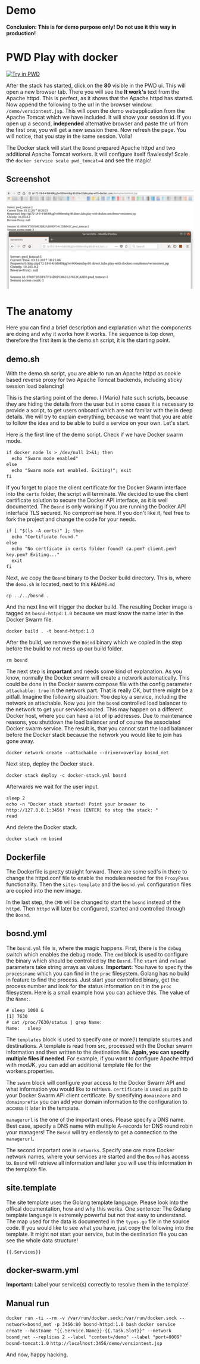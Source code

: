 # Demo

**Conclusion: This is for demo purpose only! Do not use it this way in production!**

# PWD Play with docker

[![Try in PWD](https://cdn.rawgit.com/play-with-docker/stacks/cff22438/assets/images/button.png)](http://play-with-docker.com/?stack=https://gist.githubusercontent.com/kleinsasserm/abddc8d17137a916e4414a25c997da4a/raw/8c72e4a7a81020e1f010797b17fa6cdf12292b98/teststack.yml)

After the stack has started, click on the **80** visible in the PWD ui. This will open a new browser tab. There you will see the **It work's** text from the Apache httpd. This is perfect, as it shows that the Apache httpd has started. Now append the following to the url in the browser window: ```/demo/versiontest.jsp```. This will open the demo webapplication from the Apache Tomcat which we have included. It will show your session id. If you open up a second, **independed** alternative browser and paste the url from the first one, you will get a new session there. Now refresh the page. You will notice, that you stay in the same session. Voila!

The Docker stack will start the ```Bosnd``` prepared Apache httpd and two additional Apache Tomcat workers. It will configure itself flawlessly! Scale the ```docker service scale pwd_tomcat=4``` and see the magic!

## Screenshot

![screenshot](https://raw.githubusercontent.com/n0r1sk/bosnd/master/examples/apache-httpd-tomcat/screenshot.jpg)

# The anatomy

Here you can find a brief description and explanation what the components are doing and why it works how it works. The sequence is top down, therefore the first item is the demo.sh script, it is the starting point.

## demo.sh

With the demo.sh script, you are able to run an Apache httpd as cookie based reverse proxy for two Apache Tomcat backends, including sticky session load balancing!

This is the starting point of the demo. I (Mario) hate such scripts, because they are hiding the details from the user but in some cases it is necessary to provide a script, to get users onboard which are not familar with the in deep details. We will try to explain everything, because we want that you are able to follow the idea and to be able to build a service on your own. Let's start.

Here is the first line of the demo script. Check if we have Docker swarm mode.
```
if docker node ls > /dev/null 2>&1; then
  echo "Swarm mode enabled"
else
  echo "Swarm mode not enabled. Exiting!"; exit
fi
```

If you forget to place the client certificate for the Docker Swarm interface into the ```certs``` folder, the script will terminate. We decided to use the client certificate solution to secure the Docker API interface, as it is well documented. The ```Bosnd``` is only working if you are running the Docker API interface TLS secured. No compromise here. If you don't like it, feel free to fork the project and change the code for your needs.

```
if [ "$(ls -A certs)" ]; then
  echo "Certificate found."
else
  echo "No certficate in certs folder found? ca.pem? client.pem? key.pem? Exiting..."
  exit
fi
```

Next, we copy the ```Bosnd``` binary to the Docker build directory. This is, where the ```demo.sh``` is located, next to this ```README.md```

```
cp ../../bosnd .
```

And the next line will trigger the docker build. The resulting Docker image is tagged as ```bosnd-httpd:1.0``` because we must know the name later in the Docker Swarm file.

```
docker build . -t bosnd-httpd:1.0
```

After the build, we remove the ```Bosnd``` binary which we copied in the step before the build to not mess up our build folder.

```
rm bosnd
```

The next step is **important** and needs some kind of explanation. As you know, normally the Docker swarm will create a network automatically. This could be done in the Docker swarm compose file with the config parameter ```attachable: true``` in the network part. That is really OK, but there might be a pitfall. Imagine the following situation: You deploy a service, including the network as attachable. Now you join the ```bosnd``` controlled load balancer to the network to get your services routed. This may happen on a different Docker host, where you can have a lot of ip addresses. Due to maintenance reasons, you shutdown the load balancer and of course the associated Docker swarm service. The result is, that you cannot start the load balancer before the Docker stack because the network you would like to join has gone away. 
```
docker network create --attachable --driver=overlay bosnd_net
```

Next step, deploy the Docker stack.
```
docker stack deploy -c docker-stack.yml bosnd
```

Afterwards we wait for the user input.
```
sleep 2
echo -n "Docker stack started! Point your browser to http://127.0.0.1:3456! Press [ENTER] to stop the stack: "
read
```

And delete the Docker stack.
```
docker stack rm bosnd
```

## Dockerfile

The Dockerfile is pretty straight forward. There are some sed's in there to change the httpd.conf file to enable the modules needed for the ```ProxyPass``` functionality. Then the ```sites-template``` and the ```bosnd.yml``` configuration files are copied into the new image.

In the last step, the ```CMD``` will be changed to start the ```bosnd``` instead of the ```httpd```. Then ```httpd``` will later be configured, started and controlled through the ```Bosnd```.

## bosnd.yml

The ```bosnd.yml``` file is, where the magic happens. First, there is the ```debug``` switch which enables the debug mode. The ```cmd``` block is used to configure the binary which should be controlled by the ```Bosnd```. The ```start``` and ```reload``` parameters take string arrays as values. **Important:** You have to specify the ```processname``` which you can find in the ```proc``` filesystem. Golang has no build in feature to find the process. Just start your controlled binary, get the process number and look for the status information on it in the ```proc``` filesystem. Here is a small example how you can achieve this. The value of the ```Name:```.

```
# sleep 1000 &
[1] 7630
# cat /proc/7630/status | grep Name:
Name:   sleep
```

The ```templates``` block is used to specify one or more(!) template sources and destinations. A template is read from src, processed with the Docker swarm information and then written to the destination file. **Again, you can specify multiple files if needed**. For example, if you want to configure Apache httpd with modJK, you can add an additional template file for the workers.properties.

The ```swarm``` block will configure your access to the Docker Swarm API and what information you would like to retrieve. ```certificate``` is used as path to your Docker Swarm API client certificate. By specifying ```domainzone``` and ```domainprefix``` you can add your domain information to the configuration to access it later in the template.

```managerurl``` is the one of the important ones. Please specify a DNS name. Best case, specify a DNS name with multiple A-records for DNS round robin your managers! The ```Bosnd``` will try endlessly to get a connection to the ```managerurl```.

The second important one is ```networks```. Specify one ore more Docker network names, where your services are started and the ```Bosnd``` has access to. ```Bosnd``` will retrieve all information and later you will use this information in the template file.

## site.template

The site template uses the Golang template language. Please look into the offical documentation, how and why this works. One sentence: The Golang template language is extremely powerful but not that easy to understand. The map used for the data is documented in the ```types.go``` file in the source code. If you would like to see what you have, just copy the following into the template. It might not start your service, but in the destination file you can see the whole data structure!

```
{{.Services}}
```

## docker-swarm.yml

**Important:** Label your service(s) correctly to resolve them in the template!

## Manual run
```docker run -ti --rm -v /var/run/docker.sock:/var/run/docker.sock --network=bosnd_net -p 3456:80 bosnd-httpd:1.0 bash```
```docker service create --hostname "{{.Service.Name}}-{{.Task.Slot}}" --network bosnd_net --replicas 2 --label "context=/demo" --label "port=8009" bosnd-tomcat:1.0```
```http://localhost:3456/demo/versiontest.jsp```



And now, happy hacking.







